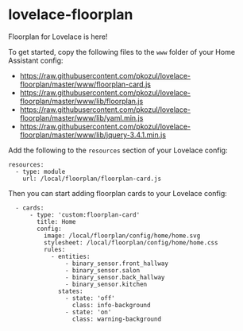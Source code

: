 # lovelace-floorplan

Floorplan for Lovelace is here!

To get started, copy the following files to the `www` folder of your Home Assistant config:

- https://raw.githubusercontent.com/pkozul/lovelace-floorplan/master/www/floorplan-card.js
- https://raw.githubusercontent.com/pkozul/lovelace-floorplan/master/www/lib/floorplan.js
- https://raw.githubusercontent.com/pkozul/lovelace-floorplan/master/www/lib/yaml.min.js
- https://raw.githubusercontent.com/pkozul/lovelace-floorplan/master/www/lib/jquery-3.4.1.min.js

Add the following to the `resources` section of your Lovelace config:

```
resources:
  - type: module
    url: /local/floorplan/floorplan-card.js
```

Then you can start adding floorplan cards to your Lovelace config:

```
  - cards:
      - type: 'custom:floorplan-card'
        title: Home
        config:
          image: /local/floorplan/config/home/home.svg
          stylesheet: /local/floorplan/config/home/home.css
          rules:
            - entities:
                - binary_sensor.front_hallway
                - binary_sensor.salon
                - binary_sensor.back_hallway
                - binary_sensor.kitchen
              states:
                - state: 'off'
                  class: info-background
                - state: 'on'
                  class: warning-background
```

